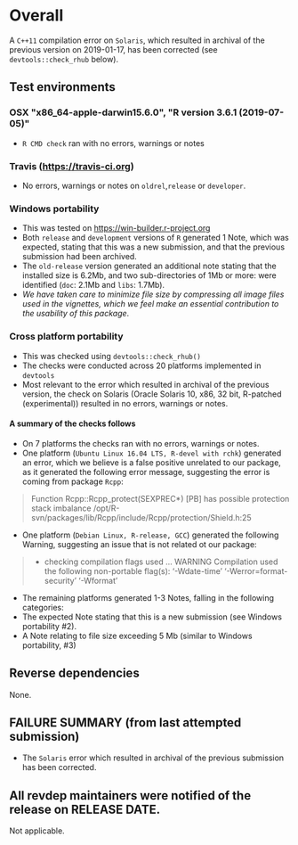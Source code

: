 # Overall #
A `C++11` compilation error on `Solaris`, which resulted in archival of the previous version on 2019-01-17,
has been corrected (see `devtools::check_rhub` below).

## Test environments ##
### OSX "x86_64-apple-darwin15.6.0", "R version 3.6.1 (2019-07-05)" ###
* `R CMD check` ran with no errors, warnings or notes
### Travis (https://travis-ci.org) ###
* No errors, warnings or notes on `oldrel`,`release` or `developer`. 
### Windows portability ###
* This was tested on https://win-builder.r-project.org 
* Both `release` and `development` versions of `R` generated 1 Note, which was expected, stating that this was a new submission, and that the previous submission had been archived. 
* The `old-release` version generated an additional note stating that the installed size is 6.2Mb, and two sub-directories of 1Mb or more: were identified (`doc`: 2.1Mb and `libs`: 1.7Mb). 
* _We have taken care to minimize file size by compressing all image files used in the vignettes, which we feel make an essential contribution to the usability of this package_.   
### Cross platform portability ###
* This was checked using `devtools::check_rhub()`
* The checks were conducted across 20 platforms implemented in `devtools`
* Most relevant to the error which resulted in archival of the previous version, the check on Solaris (Oracle Solaris 10, x86, 32 bit, R-patched (experimental)) resulted in no errors, warnings or notes.
#### A summary of the checks follows ####
* On 7 platforms the checks ran with no errors, warnings or notes.
* One platform (`Ubuntu Linux 16.04 LTS, R-devel with rchk`) generated an error, which we believe is a false positive unrelated to our package, as it generated the following error message, suggesting the error is coming from package `Rcpp`: 
> Function Rcpp::Rcpp_protect(SEXPREC*)
> [PB] has possible protection stack imbalance /opt/R-svn/packages/lib/Rcpp/include/Rcpp/protection/Shield.h:25
* One platform (`Debian Linux, R-release, GCC`) generated the following Warning, suggesting an issue that is not related ot our package:
> * checking compilation flags used ... WARNING
> Compilation used the following non-portable flag(s):
> ‘-Wdate-time’ ‘-Werror=format-security’ ‘-Wformat’
* The remaining platforms generated 1-3 Notes, falling in the following categories:
* The expected Note stating that this is a new submission (see Windows portability #2).
* A Note relating to file size exceeding 5 Mb (similar to Windows portability, #3)

## Reverse dependencies ##
None.

## FAILURE SUMMARY (from last attempted submission) ##
* The `Solaris` error which resulted in archival of the previous submission has been corrected.

## All revdep maintainers were notified of the release on RELEASE DATE. ##
Not applicable.
